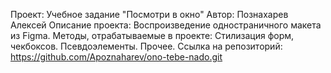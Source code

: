 Проект: Учебное задание "Посмотри в окно"
Автор: Познахарев Алексей
Описание проекта: Воспроизведение одностраничного макета из Figma.
Методы, отрабатываемые в проекте: Стилизация форм, чекбоксов. Псевдоэлементы. Прочее.
Ссылка на репозиторий: https://github.com/Apoznaharev/ono-tebe-nado.git 